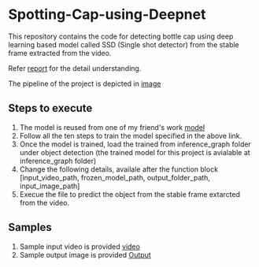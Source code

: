 # Spotting-Cap-using-Deepnet

This repository contains the code for detecting bottle cap using deep learning based model called SSD (Single shot detector) from the stable frame extracted from the video.

Refer [report](CV_Report_2021_02_07.pdf) for the detail understanding.

The pipeline of the project is depicted in [image](flowchart.png)

## Steps to execute
1. The model is reused from one of my friend's work [model](https://github.com/mohanrobotics/models)
2. Follow all the ten steps to train the model specified in the above link.
3. Once the model is trained, load the trained from inference_graph folder under object detection (the trained model for this project is avialable at inference_graph folder)
4. Change the following details, availale after the function block [input_video_path, frozen_model_path, output_folder_path, input_image_path]
5. Execue the file to predict the object from the stable frame extarcted from the video.
	
## Samples
1. Sample input video is provided [video](CV20_video_1.mp4)
2. Sample output image is provided [Output](1_label.jpg)

